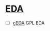 # [EDA](https://en.wikipedia.org/wiki/Electronic_design_automation)

- [ ] [gEDA](http://www.geda-project.org) GPL EDA

